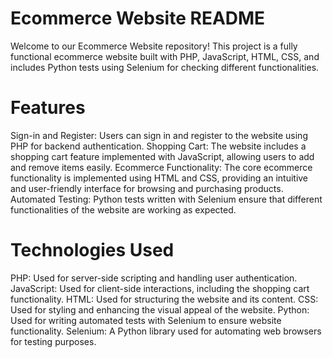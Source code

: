 # Ecommerce Website README
Welcome to our Ecommerce Website repository! This project is a fully functional ecommerce website built with PHP, JavaScript, HTML, CSS, and includes Python tests using Selenium for checking different functionalities.

# Features
Sign-in and Register: Users can sign in and register to the website using PHP for backend authentication.
Shopping Cart: The website includes a shopping cart feature implemented with JavaScript, allowing users to add and remove items easily.
Ecommerce Functionality: The core ecommerce functionality is implemented using HTML and CSS, providing an intuitive and user-friendly interface for browsing and purchasing products.
Automated Testing: Python tests written with Selenium ensure that different functionalities of the website are working as expected.

# Technologies Used
PHP: Used for server-side scripting and handling user authentication.
JavaScript: Used for client-side interactions, including the shopping cart functionality.
HTML: Used for structuring the website and its content.
CSS: Used for styling and enhancing the visual appeal of the website.
Python: Used for writing automated tests with Selenium to ensure website functionality.
Selenium: A Python library used for automating web browsers for testing purposes.
